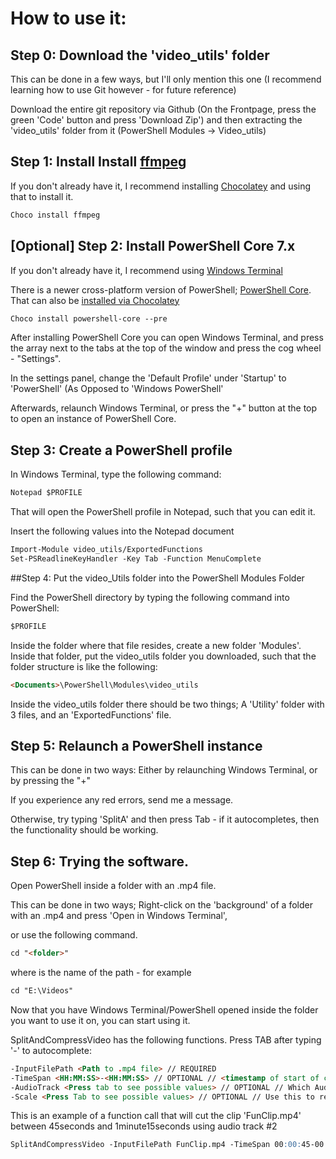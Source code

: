 # How to use it:

## Step 0: Download the 'video_utils' folder

This can be done in a few ways, but I'll only mention this one (I recommend learning how to use Git however - for future reference)

Download the entire git repository via Github (On the Frontpage, press the green 'Code' button and press 'Download Zip') and then extracting the 'video_utils' folder from it (PowerShell Modules -> Video_utils)

## Step 1: Install Install [ffmpeg](https://www.ffmpeg.org/)

If you don't already have it, I recommend installing [Chocolatey](https://chocolatey.org/install) and using that to install it.

```markdown
Choco install ffmpeg
```

## [Optional] Step 2: Install PowerShell Core 7.x

If you don't already have it, I recommend using [Windows Terminal](https://www.microsoft.com/en-us/p/windows-terminal/9n0dx20hk701)

There is a newer cross-platform version of PowerShell; [PowerShell Core](https://github.com/PowerShell/PowerShell).
That can also be [installed via Chocolatey](https://community.chocolatey.org/packages/powershell-core)

```markdown
Choco install powershell-core --pre 
```

After installing PowerShell Core you can open Windows Terminal, and press the array next to the tabs at the top of the window and press the cog wheel - "Settings".

In the settings panel, change the 'Default Profile' under 'Startup' to 'PowerShell' (As Opposed to 'Windows PowerShell'

Afterwards, relaunch Windows Terminal, or press the "+" button at the top to open an instance of PowerShell Core.

## Step 3: Create a PowerShell profile

In Windows Terminal, type the following command:
```markdown
Notepad $PROFILE
```

That will open the PowerShell profile in Notepad, such that you can edit it.

Insert the following values into the Notepad document

```markdown
Import-Module video_utils/ExportedFunctions
Set-PSReadlineKeyHandler -Key Tab -Function MenuComplete
```

##Step 4: Put the video_Utils folder into the PowerShell Modules Folder

Find the PowerShell directory by typing the following command into PowerShell:

```markdown
$PROFILE
```

Inside the folder where that file resides, create a new folder 'Modules'. Inside that folder, put the video_utils folder you downloaded, such that the folder structure is like the following:

```markdown
<Documents>\PowerShell\Modules\video_utils
```

Inside the video_utils folder there should be two things; A 'Utility' folder with 3 files, and an 'ExportedFunctions' file.

## Step 5: Relaunch a PowerShell instance

This can be done in two ways: Either by relaunching Windows Terminal, or by pressing the "+"

If you experience any red errors, send me a message.

Otherwise, try typing 'SplitA' and then press Tab - if it autocompletes, then the functionality should be working.

## Step 6: Trying the software.

Open PowerShell inside a folder with an .mp4 file.

This can be done in two ways; Right-click on the 'background' of a folder with an .mp4 and press 'Open in Windows Terminal',

or use the following command.

```markdown
cd "<folder>"
```

where <folder> is the name of the path - for example

```markdown
cd "E:\Videos"
```

Now that you have Windows Terminal/PowerShell opened inside the folder you want to use it on, you can start using it.


SplitAndCompressVideo has the following functions. Press TAB after typing '-' to autocomplete:

```markdown
-InputFilePath <Path to .mp4 file> // REQUIRED
-TimeSpan <HH:MM:SS>-<HH:MM:SS> // OPTIONAL // <timestamp of start of clip>-<Timestamp of end of clip>
-AudioTrack <Press tab to see possible values> // OPTIONAL // Which Audio Track to use
-Scale <Press Tab to see possible values> // OPTIONAL // Use this to reduce resolution if the size is too large. (1080 => 1080P (1920*1080); Only works in 16:9 ratio)
```
This is an example of a function call that will cut the clip 'FunClip.mp4' between 45seconds and 1minute15seconds using audio track #2

```markdown
SplitAndCompressVideo -InputFilePath FunClip.mp4 -TimeSpan 00:00:45-00:01:15 -AudioTrack 2
```
